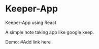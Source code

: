 # Keeper-App

Keeper-App using React

A simple note taking app like google keep.

Demo: #Add link here
